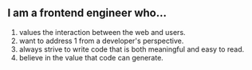## I am a frontend engineer who...
1. values the interaction between the web and users.
2. want to address 1 from a developer's perspective.
3. always strive to write code that is both meaningful and easy to read.
4. believe in the value that code can generate.
